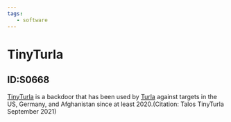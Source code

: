 ```yaml
---
tags:
   - software
---
```

# TinyTurla
## ID:S0668
[TinyTurla](/mitre/software/S0668) is a backdoor that has been used by [Turla](/mitre/groups/G0010) against targets in the US, Germany, and Afghanistan since at least 2020.(Citation: Talos TinyTurla September 2021)
